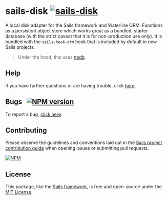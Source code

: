 # sails-disk <a href="http://en.wikipedia.org/wiki/Embedded_database"><img src="http://sailsjs.com/images/icon_hardisk.png" title="sails-disk"/></a>

A local disk adapter for the Sails framework and Waterline ORM.  Functions as a persistent object store which works great as a bundled, starter database (with the strict caveat that it is for non-production use only).  It is bundled with the `sails-hook-orm` hook that is included by default in new Sails projects.

> Under the hood, this uses [nedb](http://npmjs.com/package/nedb).


## Help

If you have further questions or are having trouble, click [here](http://sailsjs.com/support).


## Bugs &nbsp; [![NPM version](https://badge.fury.io/js/sails-disk.svg)](http://npmjs.com/package/sails-disk)

To report a bug, [click here](http://sailsjs.com/bugs).


## Contributing

Please observe the guidelines and conventions laid out in the [Sails project contribution guide](http://sailsjs.com/documentation/contributing) when opening issues or submitting pull requests.

[![NPM](https://nodei.co/npm/sails-disk.png?downloads=true)](http://npmjs.com/package/sails-disk)


## License

This package, like the [Sails framework](http://sailsjs.com), is free and open-source under the [MIT License](http://sailsjs.com/license).
